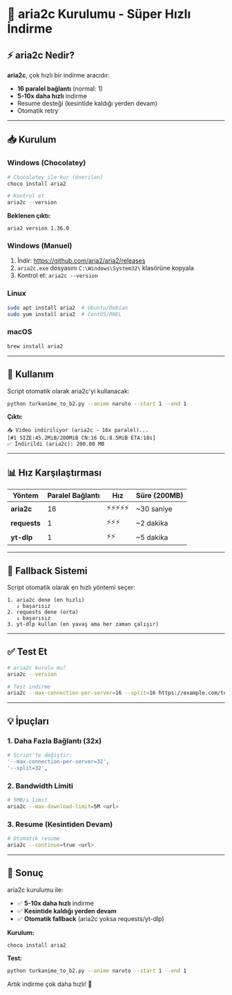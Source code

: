 # 🚀 aria2c Kurulumu - Süper Hızlı İndirme

## ⚡ aria2c Nedir?

**aria2c**, çok hızlı bir indirme aracıdır:
- **16 paralel bağlantı** (normal: 1)
- **5-10x daha hızlı** indirme
- Resume desteği (kesintide kaldığı yerden devam)
- Otomatik retry

---

## 📥 Kurulum

### Windows (Chocolatey)

```powershell
# Chocolatey ile kur (önerilen)
choco install aria2

# Kontrol et
aria2c --version
```

**Beklenen çıktı:**
```
aria2 version 1.36.0
```

### Windows (Manuel)

1. İndir: https://github.com/aria2/aria2/releases
2. `aria2c.exe` dosyasını `C:\Windows\System32\` klasörüne kopyala
3. Kontrol et: `aria2c --version`

### Linux

```bash
sudo apt install aria2  # Ubuntu/Debian
sudo yum install aria2  # CentOS/RHEL
```

### macOS

```bash
brew install aria2
```

---

## 🎯 Kullanım

Script otomatik olarak aria2c'yi kullanacak:

```bash
python turkanime_to_b2.py --anime naruto --start 1 --end 1
```

**Çıktı:**
```
📥 Video indiriliyor (aria2c - 16x paralel)...
[#1 SIZE:45.2MiB/200MiB CN:16 DL:8.5MiB ETA:18s]
✅ İndirildi (aria2c): 200.00 MB
```

---

## 📊 Hız Karşılaştırması

| Yöntem | Paralel Bağlantı | Hız | Süre (200MB) |
|--------|------------------|-----|--------------|
| **aria2c** | 16 | ⚡⚡⚡⚡⚡ | ~30 saniye |
| **requests** | 1 | ⚡⚡⚡ | ~2 dakika |
| **yt-dlp** | 1 | ⚡⚡ | ~5 dakika |

---

## 🔧 Fallback Sistemi

Script otomatik olarak en hızlı yöntemi seçer:

```
1. aria2c dene (en hızlı)
   ↓ başarısız
2. requests dene (orta)
   ↓ başarısız
3. yt-dlp kullan (en yavaş ama her zaman çalışır)
```

---

## ✅ Test Et

```bash
# aria2c kurulu mu?
aria2c --version

# Test indirme
aria2c --max-connection-per-server=16 --split=16 https://example.com/test.mp4
```

---

## 💡 İpuçları

### 1. Daha Fazla Bağlantı (32x)
```bash
# Script'te değiştir:
'--max-connection-per-server=32',
'--split=32',
```

### 2. Bandwidth Limiti
```bash
# 5MB/s limit
aria2c --max-download-limit=5M <url>
```

### 3. Resume (Kesintiden Devam)
```bash
# Otomatik resume
aria2c --continue=true <url>
```

---

## 🎉 Sonuç

aria2c kurulumu ile:
- ✅ **5-10x daha hızlı** indirme
- ✅ **Kesintide kaldığı yerden devam**
- ✅ **Otomatik fallback** (aria2c yoksa requests/yt-dlp)

**Kurulum:**
```powershell
choco install aria2
```

**Test:**
```bash
python turkanime_to_b2.py --anime naruto --start 1 --end 1
```

Artık indirme çok daha hızlı! 🚀
